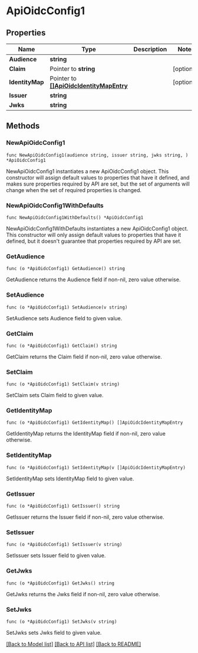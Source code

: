 # ApiOidcConfig1

## Properties

Name | Type | Description | Notes
------------ | ------------- | ------------- | -------------
**Audience** | **string** |  | 
**Claim** | Pointer to **string** |  | [optional] 
**IdentityMap** | Pointer to [**[]ApiOidcIdentityMapEntry**](ApiOidcIdentityMapEntry.md) |  | [optional] 
**Issuer** | **string** |  | 
**Jwks** | **string** |  | 

## Methods

### NewApiOidcConfig1

`func NewApiOidcConfig1(audience string, issuer string, jwks string, ) *ApiOidcConfig1`

NewApiOidcConfig1 instantiates a new ApiOidcConfig1 object.
This constructor will assign default values to properties that have it defined,
and makes sure properties required by API are set, but the set of arguments
will change when the set of required properties is changed.

### NewApiOidcConfig1WithDefaults

`func NewApiOidcConfig1WithDefaults() *ApiOidcConfig1`

NewApiOidcConfig1WithDefaults instantiates a new ApiOidcConfig1 object.
This constructor will only assign default values to properties that have it defined,
but it doesn't guarantee that properties required by API are set.

### GetAudience

`func (o *ApiOidcConfig1) GetAudience() string`

GetAudience returns the Audience field if non-nil, zero value otherwise.

### SetAudience

`func (o *ApiOidcConfig1) SetAudience(v string)`

SetAudience sets Audience field to given value.

### GetClaim

`func (o *ApiOidcConfig1) GetClaim() string`

GetClaim returns the Claim field if non-nil, zero value otherwise.

### SetClaim

`func (o *ApiOidcConfig1) SetClaim(v string)`

SetClaim sets Claim field to given value.

### GetIdentityMap

`func (o *ApiOidcConfig1) GetIdentityMap() []ApiOidcIdentityMapEntry`

GetIdentityMap returns the IdentityMap field if non-nil, zero value otherwise.

### SetIdentityMap

`func (o *ApiOidcConfig1) SetIdentityMap(v []ApiOidcIdentityMapEntry)`

SetIdentityMap sets IdentityMap field to given value.

### GetIssuer

`func (o *ApiOidcConfig1) GetIssuer() string`

GetIssuer returns the Issuer field if non-nil, zero value otherwise.

### SetIssuer

`func (o *ApiOidcConfig1) SetIssuer(v string)`

SetIssuer sets Issuer field to given value.

### GetJwks

`func (o *ApiOidcConfig1) GetJwks() string`

GetJwks returns the Jwks field if non-nil, zero value otherwise.

### SetJwks

`func (o *ApiOidcConfig1) SetJwks(v string)`

SetJwks sets Jwks field to given value.


[[Back to Model list]](../README.md#documentation-for-models) [[Back to API list]](../README.md#documentation-for-api-endpoints) [[Back to README]](../README.md)


